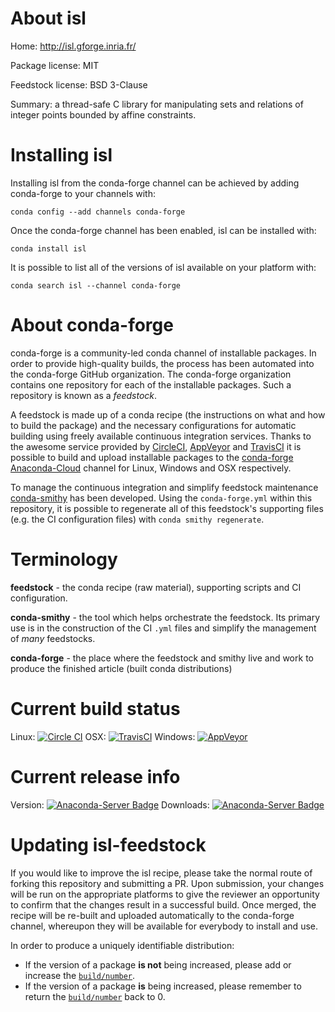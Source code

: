 About isl
=========

Home: http://isl.gforge.inria.fr/

Package license: MIT

Feedstock license: BSD 3-Clause

Summary: a thread-safe C library for manipulating sets and relations of integer points bounded by affine constraints.



Installing isl
==============

Installing isl from the conda-forge channel can be achieved by adding conda-forge to your channels with:

```
conda config --add channels conda-forge
```

Once the conda-forge channel has been enabled, isl can be installed with:

```
conda install isl
```

It is possible to list all of the versions of isl available on your platform with:

```
conda search isl --channel conda-forge
```


About conda-forge
=================

conda-forge is a community-led conda channel of installable packages.
In order to provide high-quality builds, the process has been automated into the
conda-forge GitHub organization. The conda-forge organization contains one repository 
for each of the installable packages. Such a repository is known as a *feedstock*.

A feedstock is made up of a conda recipe (the instructions on what and how to build
the package) and the necessary configurations for automatic building using freely
available continuous integration services. Thanks to the awesome service provided by
[CircleCI](https://circleci.com/), [AppVeyor](http://www.appveyor.com/)
and [TravisCI](https://travis-ci.org/) it is possible to build and upload installable
packages to the [conda-forge](https://anaconda.org/conda-forge)
[Anaconda-Cloud](http://docs.anaconda.org/) channel for Linux, Windows and OSX respectively.

To manage the continuous integration and simplify feedstock maintenance
[conda-smithy](http://github.com/conda-forge/conda-smithy) has been developed.
Using the ``conda-forge.yml`` within this repository, it is possible to regenerate all of
this feedstock's supporting files (e.g. the CI configuration files) with ``conda smithy regenerate``.


Terminology
===========

**feedstock** - the conda recipe (raw material), supporting scripts and CI configuration.

**conda-smithy** - the tool which helps orchestrate the feedstock.
                   Its primary use is in the construction of the CI ``.yml`` files
                   and simplify the management of *many* feedstocks.

**conda-forge** - the place where the feedstock and smithy live and work to
                  produce the finished article (built conda distributions)

Current build status
====================

Linux: [![Circle CI](https://circleci.com/gh/conda-forge/isl-feedstock.svg?style=svg)](https://circleci.com/gh/conda-forge/isl-feedstock)
OSX: [![TravisCI](https://travis-ci.org/conda-forge/isl-feedstock.svg?branch=master)](https://travis-ci.org/conda-forge/isl-feedstock) 
Windows: [![AppVeyor](https://ci.appveyor.com/api/projects/status/github/conda-forge/isl-feedstock?svg=True)](https://ci.appveyor.com/project/conda-forge/isl-feedstock/branch/master)

Current release info
====================
Version: [![Anaconda-Server Badge](https://anaconda.org/conda-forge/isl/badges/version.svg)](https://anaconda.org/conda-forge/isl)
Downloads: [![Anaconda-Server Badge](https://anaconda.org/conda-forge/isl/badges/downloads.svg)](https://anaconda.org/conda-forge/isl)


Updating isl-feedstock
======================

If you would like to improve the isl recipe, please take the normal
route of forking this repository and submitting a PR. Upon submission, your changes will
be run on the appropriate platforms to give the reviewer an opportunity to confirm that the
changes result in a successful build. Once merged, the recipe will be re-built and uploaded
automatically to the conda-forge channel, whereupon they will be available for everybody to
install and use.

In order to produce a uniquely identifiable distribution:
 * If the version of a package **is not** being increased, please add or increase
   the [``build/number``](http://conda.pydata.org/docs/building/meta-yaml.html#build-number-and-string). 
 * If the version of a package **is** being increased, please remember to return
   the [``build/number``](http://conda.pydata.org/docs/building/meta-yaml.html#build-number-and-string)
   back to 0.
